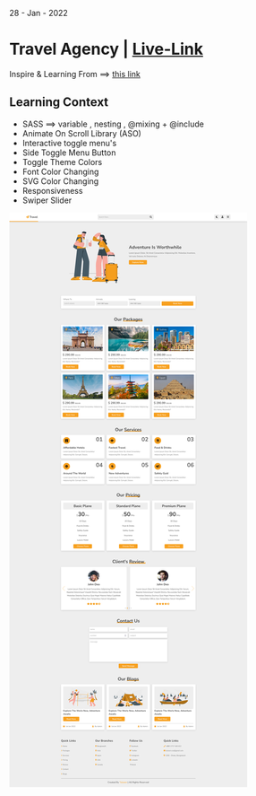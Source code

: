 28 - Jan - 2022 

# Travel Agency | [Live-Link](https://taiseen.github.io/travel-agency)

Inspire & Learning From ==> [this link](https://youtu.be/m9xD_raCUGE)

## Learning Context
- SASS ==> variable , nesting , @mixing + @include 
- Animate On Scroll Library (ASO)
- Interactive toggle menu's
- Side Toggle Menu Button 
- Toggle Theme Colors
- Font Color Changing
- SVG Color Changing
- Responsiveness
- Swiper Slider

<img src="./assets/img/demo.jpg"/>